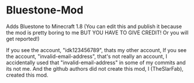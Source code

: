 # Bluestone-Mod
Adds Bluestone to Minecraft 1.8 (You can edit this and publish it because the mod is pretty boring to me BUT YOU HAVE TO GIVE CREDIT! Or you will get reported!)

If you see the account, "idk123456789", thats my other account,
If you see the account, "invalid-email-address", that's not really an account, I accidentally used that "invalid-email-address" in some of my commits and its not me. And the github authors did not create this mod, I (TheSlarFab), created this mod.
